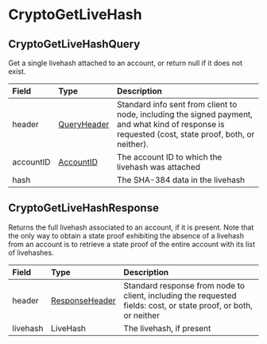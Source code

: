 # CryptoGetLiveHash

## CryptoGetLiveHashQuery

Get a single livehash attached to an account, or return null if it does not exist.

| Field | Type | Description |
| :--- | :--- | :--- |
| header | [QueryHeader](../miscellaneous/queryheader.md) | Standard info sent from client to node, including the signed payment, and what kind of response is requested \(cost, state proof, both, or neither\). |
| accountID | [AccountID](../basic-types/accountid.md) | The account ID to which the livehash was attached |
| hash |  | The SHA-384 data in the livehash |

## CryptoGetLiveHashResponse

Returns the full livehash associated to an account, if it is present. Note that the only way to obtain a state proof exhibiting the absence of a livehash from an account is to retrieve a state proof of the entire account with its list of livehashes.

| Field | Type | Description |
| :--- | :--- | :--- |
| header | [ResponseHeader](../miscellaneous/responseheader.md) | Standard response from node to client, including the requested fields: cost, or state proof, or both, or neither |
| livehash | LiveHash | The livehash, if present |

